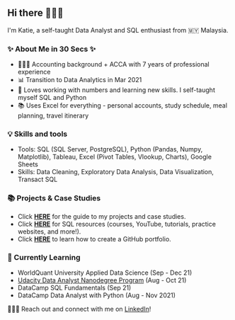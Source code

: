 ## Hi there 🙋🏻‍♀️


I'm Katie, a self-taught Data Analyst and SQL enthusiast from 🇲🇾 Malaysia.

### ✨ About Me in 30 Secs ✨
- 👩🏻‍💻 Accounting background + ACCA with 7 years of professional experience
- 📊 Transition to Data Analytics in Mar 2021
- 📝 Loves working with numbers and learning new skills. I self-taught myself SQL and Python
- 📚 Uses Excel for everything - personal accounts, study schedule, meal planning, travel itinerary

### 💡 Skills and tools
- Tools: SQL (SQL Server, PostgreSQL), Python (Pandas, Numpy, Matplotlib), Tableau, Excel (Pivot Tables, Vlookup, Charts), Google Sheets
- Skills: Data Cleaning, Exploratory Data Analysis, Data Visualization, Transact SQL

### 📚 Projects & Case Studies
- Click **[HERE](https://github.com/katiehuangx/Portfolio-Guide)** for the guide to my projects and case studies.
- Click **[HERE](https://www.linkedin.com/posts/katiehuangx_sql-for-data-analysis-udacity-free-courses-activity-6838753919229931520-u44C)** for SQL resources (courses, YouTube, tutorials, practice websites, and more!).
- Click **[HERE](https://github.com/katiehuangx/How-to-Create-a-GitHub-Portfolio)** to learn how to create a GitHub portfolio.

### 📝 Currently Learning
- WorldQuant University Applied Data Science (Sep - Dec 21)
- [Udacity Data Analyst Nanodegree Program](https://github.com/katiehuangx/Udacity-Data-Analyst-Nanodegree) (Aug - Oct 21)
- DataCamp SQL Fundamentals (Sep 21)
- DataCamp Data Analyst with Python (Aug - Nov 2021)

🙋🏻‍♀️ Reach out and connect with me on [LinkedIn](https://www.linkedin.com/in/katiehuangx/)! 
